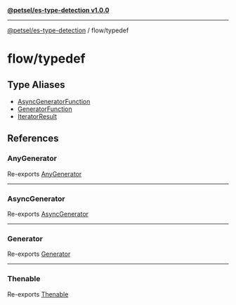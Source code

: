 [**@petsel/es-type-detection v1.0.0**](../../README.md)

***

[@petsel/es-type-detection](../../modules.md) / flow/typedef

# flow/typedef

## Type Aliases

- [AsyncGeneratorFunction](type-aliases/AsyncGeneratorFunction.md)
- [GeneratorFunction](type-aliases/GeneratorFunction.md)
- [IteratorResult](type-aliases/IteratorResult.md)

## References

### AnyGenerator

Re-exports [AnyGenerator](../type-aliases/AnyGenerator.md)

***

### AsyncGenerator

Re-exports [AsyncGenerator](../type-aliases/AsyncGenerator.md)

***

### Generator

Re-exports [Generator](../type-aliases/Generator.md)

***

### Thenable

Re-exports [Thenable](../type-aliases/Thenable.md)
